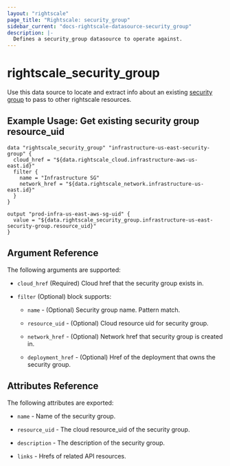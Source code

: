 ```yaml
---
layout: "rightscale"
page_title: "Rightscale: security_group"
sidebar_current: "docs-rightscale-datasource-security_group"
description: |-
  Defines a security_group datasource to operate against.
---
```


# rightscale_security_group

Use this data source to locate and extract info about an existing [security group](http://reference.rightscale.com/api1.5/resources/ResourceSecurityGroups.html) to pass to other rightscale resources.

## Example Usage: Get existing security group resource_uid

```hcl
data "rightscale_security_group" "infrastructure-us-east-security-group" {
  cloud_href = "${data.rightscale_cloud.infrastructure-aws-us-east.id}"
  filter {
    name = "Infrastructure SG"
    network_href = "${data.rightscale_network.infrastructure-us-east.id}"
  }
}

output "prod-infra-us-east-aws-sg-uid" {
  value = "${data.rightscale_security_group.infrastructure-us-east-security-group.resource_uid}"
}
```

## Argument Reference

The following arguments are supported:

* `cloud_href` (Required) Cloud href that the security group exists in.

* `filter` (Optional) block supports:

  * `name` - (Optional) Security group name.  Pattern match.

  * `resource_uid` - (Optional) Cloud resource uid for security group.

  * `network_href` - (Optional) Network href that security group is created in.

  * `deployment_href` - (Optional) Href of the deployment that owns the security group.

## Attributes Reference

The following attributes are exported:

* `name` - Name of the security group.

* `resource_uid` - The cloud resource_uid of the security group.

* `description` - The description of the security group.

* `links` - Hrefs of related API resources.
